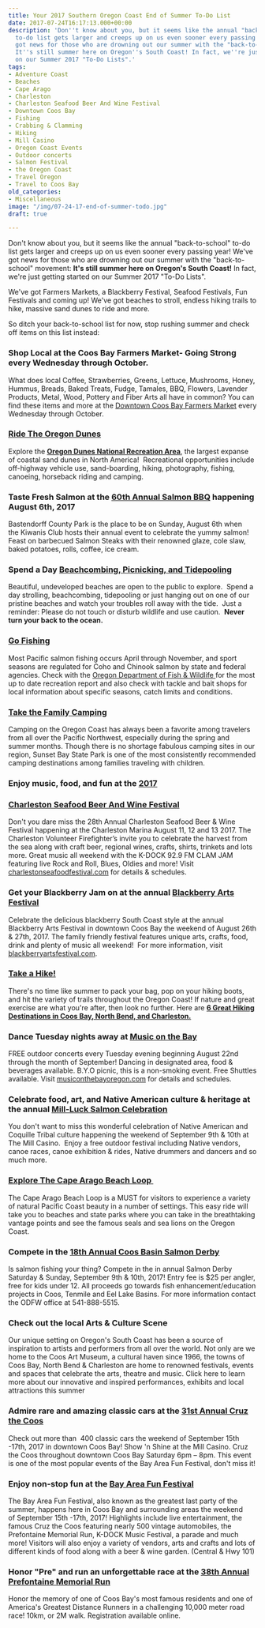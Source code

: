 ```yaml
---
title: Your 2017 Southern Oregon Coast End of Summer To-Do List
date: 2017-07-24T16:17:13.000+00:00
description: 'Don''t know about you, but it seems like the annual "back-to-school"
  to-do list gets larger and creeps up on us even sooner every passing year! We''ve
  got news for those who are drowning out our summer with the "back-to-school" movement:
  It''s still summer here on Oregon''s South Coast! In fact, we''re just getting started
  on our Summer 2017 "To-Do Lists".'
tags:
- Adventure Coast
- Beaches
- Cape Arago
- Charleston
- Charleston Seafood Beer And Wine Festival
- Downtown Coos Bay
- Fishing
- Crabbing & Clamming
- Hiking
- Mill Casino
- Oregon Coast Events
- Outdoor concerts
- Salmon Festival
- the Oregon Coast
- Travel Oregon
- Travel to Coos Bay
old_categories:
- Miscellaneous
image: "/img/07-24-17-end-of-summer-todo.jpg"
draft: true

---
```

Don't know about you, but it seems like the annual "back-to-school" to-do list gets larger and creeps up on us even sooner every passing year! We've got news for those who are drowning out our summer with the "back-to-school" movement: <strong>It's still summer here on Oregon's South Coast!</strong> In fact, we're just getting started on our Summer 2017 "To-Do Lists".

We've got Farmers Markets, a Blackberry Festival, Seafood Festivals, Fun Festivals and coming up! We've got beaches to stroll, endless hiking trails to hike, massive sand dunes to ride and more.

So ditch your back-to-school list for now, stop rushing summer and check off items on this list instead:
<h3>Shop Local at the Coos Bay Farmers Market- Going Strong every Wednesday through October.</h3>
What does local Coffee, Strawberries, Greens, Lettuce, Mushrooms, Honey, Hummus, Breads, Baked Treats, Fudge, Tamales, BBQ, Flowers, Lavender Products, Metal, Wood, Pottery and Fiber Arts all have in common? You can find these items and more at the <a href="http://coosbaydowntown.org/" target="_blank" rel="noopener noreferrer">Downtown</a><a href="http://coosbaydowntown.org/" target="_blank" rel="noopener noreferrer"> Coos Bay Farmers Market</a> every Wednesday through October.
<h3><a href="http://oregonsadventurecoast.com/2016/07/sand-duning-or-sandboarding-either-way-its-time-to-ride-the-oregon-dunes/">Ride The Oregon Dunes</a></h3>
Explore the <a style="font-weight: bold;" href="http://www.stateparks.com/oregon_dunes.html" target="_blank" rel="noopener noreferrer">Oregon Dunes National Recreation Area</a>, the largest expanse of coastal sand dunes in North America!  Recreational opportunities include off-highway vehicle use, sand-boarding, hiking, photography, fishing, canoeing, horseback riding and camping.
<h3>Taste Fresh Salmon at the <a href="http://oregonsadventurecoast.com/listings/60th-annual-salmon-bbq/" target="_blank" rel="noopener noreferrer">60th Annual Salmon BBQ</a> happening August 6th, 2017</h3>
Bastendorff County Park is the place to be on Sunday, August 6th when the Kiwanis Club hosts their annual event to celebrate the yummy salmon! Feast on barbecued Salmon Steaks with their renowned glaze, cole slaw, baked potatoes, rolls, coffee, ice cream.
<h3>Spend a Day <a href="http://oregonsadventurecoast.com/2016/04/beachcombing-picnicking-and-tidepooling-in-oregons-adventure-coast/">Beachcombing, Picnicking, and Tidepooling</a></h3>
Beautiful, undeveloped beaches are open to the public to explore.  Spend a day strolling, beachcombing, tidepooling or just hanging out on one of our pristine beaches and watch your troubles roll away with the tide.  Just a reminder: Please do not touch or disturb wildlife and use caution.  <strong>Never turn your back to the ocean. </strong>
<h3><a href="http://oregonsadventurecoast.com/trip-ideas/saltwater-fishing-ocean-bay/">Go Fishing</a></h3>
Most Pacific salmon fishing occurs April through November, and sport seasons are regulated for Coho and Chinook salmon by state and federal agencies. Check with the <a href="http://www.dfw.state.or.us/">Oregon Department of Fish & Wildlife </a>for the most up to date recreation report and also check with tackle and bait shops for local information about specific seasons, catch limits and conditions.

<h3><a href="http://oregonsadventurecoast.com/2017/04/wheres-a-good-spot-to-take-the-family-camping-on-the-oregon-coast-this-spring/">Take the Family Camping</a></h3>
Camping on the Oregon Coast has always been a favorite among travelers from all over the Pacific Northwest, especially during the spring and summer months. Though there is no shortage fabulous camping sites in our region, Sunset Bay State Park is one of the most consistently recommended camping destinations among families traveling with children.
<h3>Enjoy music, food, and fun at the <a href="http://oregonsadventurecoast.com/listings/28th-annual-charleston-seafood-festival/" target="_blank" rel="noopener noreferrer">2017</a></h3>
<h3><a href="http://oregonsadventurecoast.com/listings/28th-annual-charleston-seafood-festival/" target="_blank" rel="noopener noreferrer">Charleston Seafood Beer And Wine Festival</a></h3>
Don't you dare miss the 28th Annual Charleston Seafood Beer & Wine Festival happening at the Charleston Marina August 11, 12 and 13 2017. The Charleston Volunteer Firefighter’s invite you to celebrate the harvest from the sea along with craft beer, regional wines, crafts, shirts, trinkets and lots more. Great music all weekend with the K-DOCK 92.9 FM CLAM JAM featuring live Rock and Roll, Blues, Oldies and more! Visit <a href="https://charlestonseafoodfestival.com/">charlestonseafoodfestival.com</a> for details & schedules.
<h3>Get your Blackberry Jam on at the annual <a href="http://oregonsadventurecoast.com/listings/blackberry-arts-festival/" target="_blank" rel="noopener noreferrer">Blackberry Arts Festival</a></h3>
Celebrate the delicious blackberry South Coast style at the annual Blackberry Arts Festival in downtown Coos Bay the weekend of August 26th & 27th, 2017. The family friendly festival features unique arts, crafts, food, drink and plenty of music all weekend!  For more information, visit <a href="https://blackberryartsfestival.com/">blackberryartsfestival.com</a>.
<h3><a href="ttp://oregonsadventurecoast.com/2016/04/hit-the-trails-oregon-adventure-coasts-top-6-hiking-destinations/">Take a Hike!</a></h3>
There's no time like summer to pack your bag, pop on your hiking boots, and hit the variety of trails throughout the Oregon Coast! If nature and great exercise are what you're after, then look no further. Here are <a href="ttp://oregonsadventurecoast.com/2016/04/hit-the-trails-oregon-adventure-coasts-top-6-hiking-destinations/"><strong>6 Great Hiking Destinations in Coos Bay, North Bend, and Charleston.</strong></a>
<h3>Dance Tuesday nights away at <a href="http://oregonsadventurecoast.com/listings/music-on-the-bay-7/" target="_blank" rel="noopener noreferrer">Music on the Bay </a></h3>
FREE outdoor concerts every Tuesday evening beginning August 22nd through the month of September! Dancing in designated area, food & beverages available. B.Y.O picnic, this is a non-smoking event. Free Shuttles available. Visit <a href="http://musiconthebayoregon.com/category/season-2017/">musiconthebayoregon.com</a> for details and schedules.
<h3>Celebrate food, art, and Native American culture & heritage at the annual <a href="http://oregonsadventurecoast.com/listings/mill-luck-salmon-celebration/" target="_blank" rel="noopener noreferrer">Mill-Luck Salmon Celebration</a></h3>
You don't want to miss this wonderful celebration of Native American and Coquille Tribal culture happening the weekend of September 9th & 10th at The Mill Casino.  Enjoy a free outdoor festival including Native vendors, canoe races, canoe exhibition & rides, Native drummers and dancers and so much more.
<h3><a href="http://oregonsadventurecoast.com/2011/05/exploring-the-cape-arago-beach-loop-on-the-oregon-coast/">Explore The Cape Arago Beach Loop </a></h3>
The Cape Arago Beach Loop is a MUST for visitors to experience a variety of natural Pacific Coast beauty in a number of settings. This easy ride will take you to beaches and state parks where you can take in the breathtaking vantage points and see the famous seals and sea lions on the Oregon Coast.
<h3>Compete in the <a href="http://oregonsadventurecoast.com/listings/18th-annual-coos-basin-salmon-derby/" target="_blank" rel="noopener noreferrer">18th Annual Coos Basin Salmon Derby</a></h3>
Is salmon fishing your thing? Compete in the in annual Salmon Derby Saturday & Sunday, September 9th & 10th, 2017! Entry fee is $25 per angler, free for kids under 12. All proceeds go towards fish enhancement/education projects in Coos, Tenmile and Eel Lake Basins. For more information contact the ODFW office at 541-888-5515.
<h3>Check out the local Arts & Culture Scene</h3>
Our unique setting on Oregon's South Coast has been a source of inspiration to artists and performers from all over the world. Not only are we home to the Coos Art Museum, a cultural haven since 1966, the towns of Coos Bay, North Bend & Charleston are home to renowned festivals, events and spaces that celebrate the arts, theatre and music. Click here to learn more about our innovative and inspired performances, exhibits and local attractions this summer
<h3>Admire rare and amazing classic cars at the <a href="http://oregonsadventurecoast.com/listings/31st-annual-cruz-the-coos/" target="_blank" rel="noopener noreferrer">31st Annual Cruz the Coos</a></h3>
Check out more than  400 classic cars the weekend of September 15th -17th, 2017 in downtown Coos Bay!
Show 'n Shine at the Mill Casino. Cruz the Coos throughout downtown Coos Bay Saturday 6pm – 8pm. This event is one of the most popular events of the Bay Area Fun Festival, don't miss it!
<h3>Enjoy non-stop fun at the <a href="http://oregonsadventurecoast.com/listings/bay-area-fun-festival/" target="_blank" rel="noopener noreferrer">Bay Area Fun Festival</a></h3>
The Bay Area Fun Festival, also known as the greatest last party of the summer, happens here in Coos Bay and surrounding areas the weekend of September 15th -17th, 2017! Highlights include live entertainment, the famous Cruz the Coos featuring nearly 500 vintage automobiles, the Prefontaine Memorial Run, K-DOCK Music Festival, a parade and much more! Visitors will also enjoy a variety of vendors, arts and crafts and lots of different kinds of food along with a beer & wine garden. (Central & Hwy 101)
<h3>Honor "Pre" and run an unforgettable race at the <a href="http://oregonsadventurecoast.com/listings/38th-annual-prefontaine-memorial-run/" target="_blank" rel="noopener noreferrer">38th Annual Prefontaine Memorial Run</a></h3>
Honor the memory of one of Coos Bay's most famous residents and one of America's Greatest Distance Runners in a challenging 10,000 meter road race! 10km, or 2M walk. Registration available online.